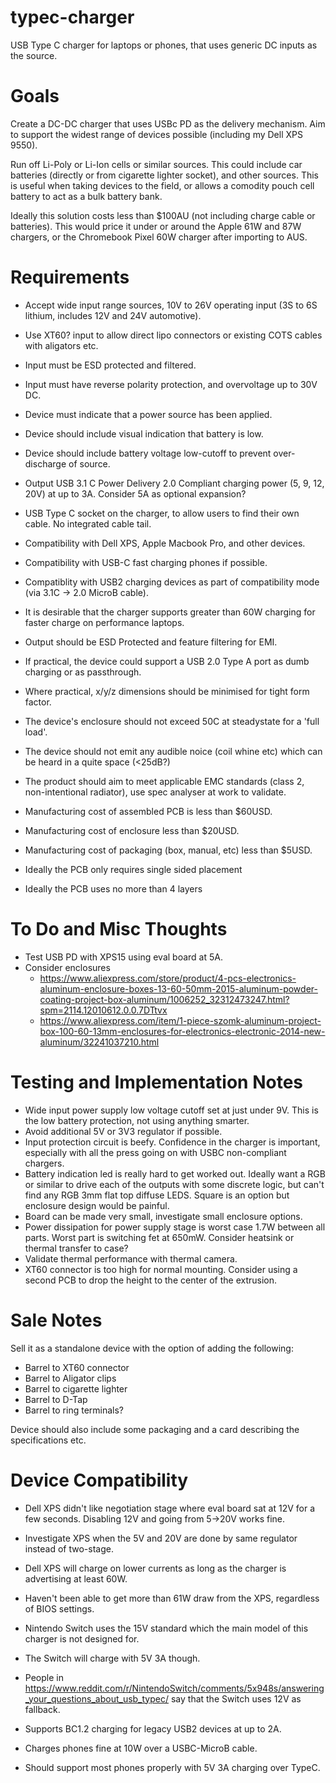 # typec-charger
USB Type C charger for laptops or phones, that uses generic DC inputs as the source.

# Goals

Create a DC-DC charger that uses USBc PD as the delivery mechanism. 
Aim to support the widest range of devices possible (including my Dell XPS 9550).

Run off Li-Poly or Li-Ion cells or similar sources. This could include car batteries (directly or from cigarette lighter socket), and other sources. 
This is useful when taking devices to the field, or allows a comodity pouch cell battery to act as a bulk battery bank.

Ideally this solution costs less than $100AU (not including charge cable or batteries). This would price it under or around the Apple 61W and 87W chargers, or the Chromebook Pixel 60W charger after importing to AUS. 

# Requirements

- Accept wide input range sources, 10V to 26V operating input (3S to 6S lithium, includes 12V and 24V automotive).
- Use XT60? input to allow direct lipo connectors or existing COTS cables with aligators etc.

- Input must be ESD protected and filtered.
- Input must have reverse polarity protection, and overvoltage up to 30V DC.
- Device must indicate that a power source has been applied.
- Device should include visual indication that battery is low.
- Device should include battery voltage low-cutoff to prevent over-discharge of source.

- Output USB 3.1 C Power Delivery 2.0 Compliant charging power (5, 9, 12, 20V) at up to 3A. Consider 5A as optional expansion?
- USB Type C socket on the charger, to allow users to find their own cable. No integrated cable tail.
- Compatibility with Dell XPS, Apple Macbook Pro, and other devices.
- Compatibility with USB-C fast charging phones if possible.
- Compatiblity with USB2 charging devices as part of compatibility mode (via 3.1C -> 2.0 MicroB cable).
- It is desirable that the charger supports greater than 60W charging for faster charge on performance laptops.
- Output should be ESD Protected and feature filtering for EMI.

- If practical, the device could support a USB 2.0 Type A port as dumb charging or as passthrough.

- Where practical, x/y/z dimensions should be minimised for tight form factor.
- The device's enclosure should not exceed 50C at steadystate for a 'full load'.
- The device should not emit any audible noice (coil whine etc) which can be heard in a quite space (<25dB?)
- The product should aim to meet applicable EMC standards (class 2, non-intentional radiator), use spec analyser at work to validate.

- Manufacturing cost of assembled PCB is less than $60USD.
- Manufacturing cost of enclosure less than $20USD.
- Manufacturing cost of packaging (box, manual, etc) less than $5USD.
- Ideally the PCB only requires single sided placement
- Ideally the PCB uses no more than 4 layers


# To Do and Misc Thoughts

- Test USB PD with XPS15 using eval board at 5A.
- Consider enclosures 
	- https://www.aliexpress.com/store/product/4-pcs-electronics-aluminum-enclosure-boxes-13-60-50mm-2015-aluminum-powder-coating-project-box-aluminum/1006252_32312473247.html?spm=2114.12010612.0.0.7DTtvx
	- https://www.aliexpress.com/item/1-piece-szomk-aluminum-project-box-100-60-13mm-enclosures-for-electronics-electronic-2014-new-aluminum/32241037210.html
	
# Testing and Implementation Notes

- Wide input power supply low voltage cutoff set at just under 9V. This is the low battery protection, not using anything smarter.
- Avoid additional 5V or 3V3 regulator if possible.
- Input protection circuit is beefy. Confidence in the charger is important, especially with all the press going on with USBC non-compliant chargers.
- Battery indication led is really hard to get worked out. Ideally want a RGB or similar to drive each of the outputs with some discrete logic, but can't find any RGB 3mm flat top diffuse LEDS. Square is an option but enclosure design would be painful.
- Board can be made very small, investigate small enclosure options. 
- Power dissipation for power supply stage is worst case 1.7W between all parts. Worst part is switching fet at 650mW. Consider heatsink or thermal transfer to case?
- Validate thermal performance with thermal camera.
- XT60 connector is too high for normal mounting. Consider using a second PCB to drop the height to the center of the extrusion.

# Sale Notes

Sell it as a standalone device with the option of adding the following:

- Barrel to XT60 connector
- Barrel to Aligator clips
- Barrel to cigarette lighter
- Barrel to D-Tap
- Barrel to ring terminals?

Device should also include some packaging and a card describing the specifications etc.

# Device Compatibility

- Dell XPS didn't like negotiation stage where eval board sat at 12V for a few seconds. Disabling 12V and going from 5->20V works fine.
- Investigate XPS when the 5V and 20V are done by same regulator instead of two-stage.
- Dell XPS will charge on lower currents as long as the charger is advertising at least 60W.
- Haven't been able to get more than 61W draw from the XPS, regardless of BIOS settings.

- Nintendo Switch uses the 15V standard which the main model of this charger is not designed for.
- The Switch will charge with 5V 3A though.
- People in https://www.reddit.com/r/NintendoSwitch/comments/5x948s/answering_your_questions_about_usb_typec/ say that the Switch uses 12V as fallback.

- Supports BC1.2 charging for legacy USB2 devices at up to 2A.
- Charges phones fine at 10W over a USBC-MicroB cable.
- Should support most phones properly with 5V 3A charging over TypeC.
